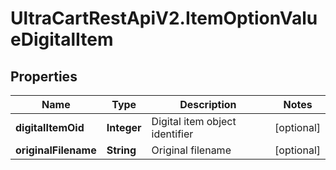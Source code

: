 # UltraCartRestApiV2.ItemOptionValueDigitalItem

## Properties
Name | Type | Description | Notes
------------ | ------------- | ------------- | -------------
**digitalItemOid** | **Integer** | Digital item object identifier | [optional] 
**originalFilename** | **String** | Original filename | [optional] 


